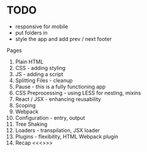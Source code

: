 # TODO

- responsive for mobile
- put folders in
- style the app and add prev / next footer

Pages

1. Plain HTML
2. CSS - adding styling
3. JS - adding a script
4. Splitting Files - cleanup
5. Pause - this is a fully functioning app
6. CSS Preprocessing - using LESS for nesting, mixins
7. React / JSX - enhancing reusability
8. Scoping
9. Webpack
10. Configuration - entry, output
11. Tree Shaking
12. Loaders - transpilation, JSX loader
13. Plugins - flexibility, HTML Webpack plugin
14. Recap <<<>>>
